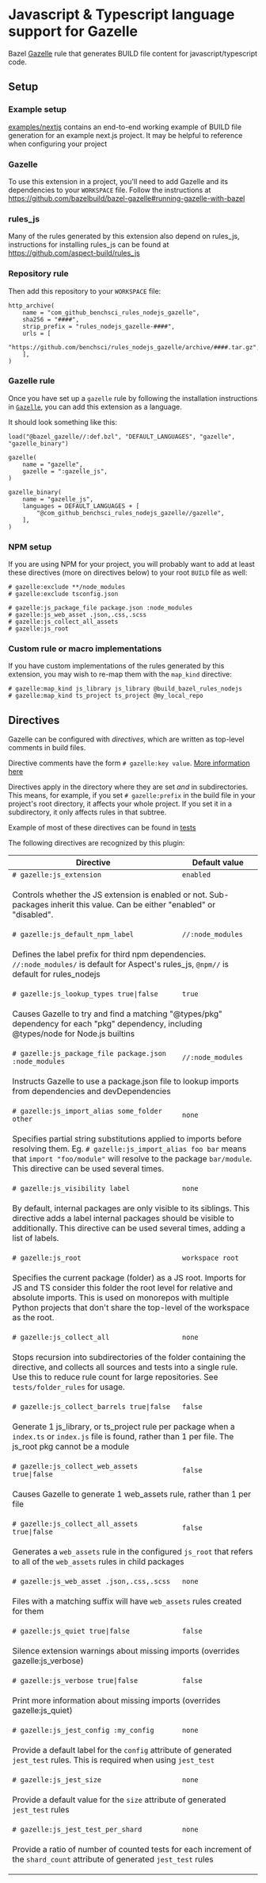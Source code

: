 # Javascript & Typescript language support for Gazelle

Bazel [Gazelle](https://github.com/bazelbuild/bazel-gazelle) rule
that generates BUILD file content for javascript/typescript code.

## Setup

### Example setup

[examples/nextjs](examples/nextjs) contains an end-to-end working example of BUILD file generation for an example next.js project. It may be helpful to reference when configuring your project

### Gazelle

To use this extension in a project, you'll need to add Gazelle and its dependencies to your `WORKSPACE` file.
Follow the instructions at https://github.com/bazelbuild/bazel-gazelle#running-gazelle-with-bazel

### rules_js

Many of the rules generated by this extension also depend on rules_js, instructions for installing rules_js can be found at https://github.com/aspect-build/rules_js

### Repository rule

Then add this repository to your `WORKSPACE` file:

```starlark
http_archive(
    name = "com_github_benchsci_rules_nodejs_gazelle",
    sha256 = "####",
    strip_prefix = "rules_nodejs_gazelle-####",
    urls = [
        "https://github.com/benchsci/rules_nodejs_gazelle/archive/####.tar.gz",
    ],
)
```

### Gazelle rule

Once you have set up a `gazelle` rule by following the installation instructions in [`Gazelle`](#Gazelle), you can add this extension as a language.

It should look something like this:

```starlark
load("@bazel_gazelle//:def.bzl", "DEFAULT_LANGUAGES", "gazelle", "gazelle_binary")

gazelle(
    name = "gazelle",
    gazelle = ":gazelle_js",
)

gazelle_binary(
    name = "gazelle_js",
    languages = DEFAULT_LANGUAGES + [
        "@com_github_benchsci_rules_nodejs_gazelle//gazelle",
    ],
)
```

### NPM setup

If you are using NPM for your project, you will probably want to add at least these directives (more on directives below) to your root `BUILD` file as well:

```starlark
# gazelle:exclude **/node_modules
# gazelle:exclude tsconfig.json

# gazelle:js_package_file package.json :node_modules
# gazelle:js_web_asset .json,.css,.scss
# gazelle:js_collect_all_assets
# gazelle:js_root
```

### Custom rule or macro implementations

If you have custom implementations of the rules generated by this extension, you may wish to re-map them with the `map_kind` directive:

```starlark
# gazelle:map_kind js_library js_library @build_bazel_rules_nodejs
# gazelle:map_kind ts_project ts_project @my_local_repo
```

## Directives

Gazelle can be configured with _directives_, which are written as top-level
comments in build files.

Directive comments have the form `# gazelle:key value`.
[More information here](https://github.com/bazelbuild/bazel-gazelle#directives)

Directives apply in the directory where they are set _and_ in subdirectories.
This means, for example, if you set `# gazelle:prefix` in the build file
in your project's root directory, it affects your whole project. If you
set it in a subdirectory, it only affects rules in that subtree.

Example of most of these directives can be found in [tests](tests)

The following directives are recognized by this plugin:

<table>
<thead>
  <tr>
    <th>Directive</th>
    <th>Default value</th>
  </tr>
</thead>
<tbody>

  <tr>
    <td><code># gazelle:js_extension</code></td>
    <td><code>enabled</code></td>
  </tr>
  <tr>
    <td colspan="2"><p dir="auto">Controls whether the JS extension is enabled or not. Sub-packages inherit this value. Can be either "enabled" or "disabled".</p></td>
  </tr>

  <tr>
    <td><code># gazelle:js_default_npm_label</code></td>
    <td><code>//:node_modules</code></td>
  </tr>
  <tr>
    <td colspan="2"><p dir="auto">Defines the label prefix for third npm dependencies. <code>//:node_modules/</code> is default for Aspect's rules_js, <code>@npm//</code> is default for rules_nodejs</p></td>
  </tr>

  <tr>
    <td><code># gazelle:js_lookup_types true|false</code></td>
    <td><code>true</code></td>
  </tr>
  <tr>
    <td colspan="2"><p dir="auto">Causes Gazelle to try and find a matching "@types/pkg" dependency for each "pkg" dependency, including @types/node for Node.js builtins</p></td>
  </tr>

  <tr>
    <td><code># gazelle:js_package_file package.json :node_modules</code></td>
    <td><code>//:node_modules</code></td>
  </tr>
  <tr>
    <td colspan="2"><p dir="auto">Instructs Gazelle to use a package.json file to lookup imports from dependencies and devDependencies</p></td>
  </tr>

  <tr>
    <td><code># gazelle:js_import_alias some_folder other</code></td>
    <td><code>none</code></td>
  </tr>
  <tr>
    <td colspan="2"><p dir="auto">Specifies partial string substitutions applied to imports before resolving them. Eg. <code># gazelle:js_import_alias foo bar</code> means that <code>import "foo/module"</code> will resolve to the package <code>bar/module</code>. This directive can be used several times.</p></td>
  </tr>

  <tr>
    <td><code># gazelle:js_visibility label</code></td>
    <td><code>none</code></td>
  </tr>
  <tr>
    <td colspan="2"><p dir="auto">By default, internal packages are only visible to its siblings. This directive adds a label internal packages should be visible to additionally. This directive can be used several times, adding a list of labels.</p></td>
  </tr>

  <tr>
    <td><code># gazelle:js_root</code></td>
    <td><code>workspace root</code></td>
  </tr>
  <tr>
    <td colspan="2"><p dir="auto">Specifies the current package (folder) as a JS root. Imports for JS and TS consider this folder the root level for relative and absolute imports. This is used on monorepos with multiple Python projects that don't share the top-level of the workspace as the root.</p></td>
  </tr>

  <tr>
    <td><code># gazelle:js_collect_all</code></td>
    <td><code>none</code></td>
  </tr>
  <tr>
    <td colspan="2"><p dir="auto">Stops recursion into subdirectories of the folder containing the directive, and collects all sources and tests into a single rule. Use this to reduce rule count for large repositories. See <code>tests/folder_rules</code> for usage.</p></td>
  </tr>

  <tr>
    <td><code># gazelle:js_collect_barrels true|false</code></td>
    <td><code>false</code></td>
  </tr>
  <tr>
    <td colspan="2"><p dir="auto">Generate 1 js_library, or ts_project rule per package when a <code>index.ts</code> or <code>index.js</code> file is found, rather than 1 per file. The js_root pkg cannot be a module</p></td>
  </tr>

  <tr>
    <td><code># gazelle:js_collect_web_assets true|false</code></td>
    <td><code>false</code></td>
  </tr>
  <tr>
    <td colspan="2"><p dir="auto">Causes Gazelle to generate 1 web_assets rule, rather than 1 per file</p></td>
  </tr>

  <tr>
    <td><code># gazelle:js_collect_all_assets true|false</code></td>
    <td><code>false</code></td>
  </tr>
  <tr>
    <td colspan="2"><p dir="auto">Generates a <code>web_assets</code> rule in the configured <code>js_root</code> that refers to all of the <code>web_assets</code> rules in child packages</p></td>
  </tr>

  <tr>
    <td><code># gazelle:js_web_asset .json,.css,.scss</code></td>
    <td><code>none</code></td>
  </tr>
  <tr>
    <td colspan="2"><p dir="auto">Files with a matching suffix will have <code>web_assets</code> rules created for them</p></td>
  </tr>

  <tr>
    <td><code># gazelle:js_quiet true|false</code></td>
    <td><code>false</code></td>
  </tr>
  <tr>
    <td colspan="2"><p dir="auto">Silence extension warnings about missing imports (overrides gazelle:js_verbose)</p></td>
  </tr>

  <tr>
    <td><code># gazelle:js_verbose true|false</code></td>
    <td><code>false</code></td>
  </tr>
  <tr>
    <td colspan="2"><p dir="auto">Print more information about missing imports (overrides gazelle:js_quiet)</p></td>
  </tr>

  <tr>
    <td><code># gazelle:js_jest_config :my_config</code></td>
    <td><code>none</code></td>
  </tr>
  <tr>
    <td colspan="2"><p dir="auto">Provide a default label for the <code>config</code> attribute of generated <code>jest_test</code> rules. This is required when using <code>jest_test</code></p></td>
  </tr>

  <tr>
    <td><code># gazelle:js_jest_size</code></td>
    <td><code>none</code></td>
  </tr>
  <tr>
    <td colspan="2"><p dir="auto">Provide a default value for the <code>size</code> attribute of generated <code>jest_test</code> rules</p></td>
  </tr>

  <tr>
    <td><code># gazelle:js_jest_test_per_shard</code></td>
    <td><code>none</code></td>
  </tr>
  <tr>
    <td colspan="2"><p dir="auto">Provide a ratio of number of counted tests for each increment of the <code>shard_count</code> attribute of generated <code>jest_test</code> rules</p></td>
  </tr>

</tbody>
